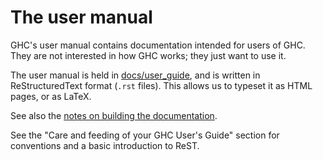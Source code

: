 # The user manual



GHC's user manual contains documentation intended for users of GHC.  They are not interested in how GHC works; they just want to use it.



The user manual is held in [docs/user\_guide](/trac/ghc/browser/ghc/docs/user_guide), and is written in ReStructuredText format (`.rst` files).  This allows us to typeset it as HTML pages, or as LaTeX.



See also the [notes on building the documentation](building/docs).



See the "Care and feeding of your GHC User's Guide" section for conventions and a basic introduction to ReST.


